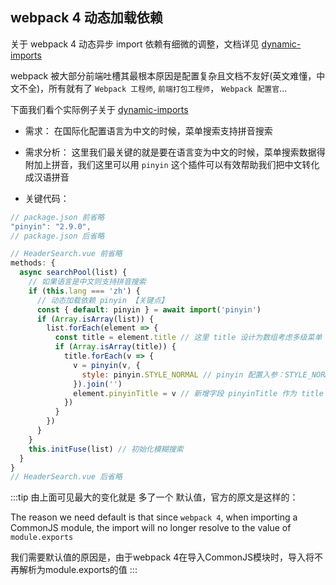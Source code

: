 ## webpack 4 动态加载依赖

关于 webpack 4 动态异步 import 依赖有细微的调整，文档详见 [dynamic-imports](https://webpack.js.org/guides/code-splitting/#dynamic-imports)

webpack 被大部分前端吐槽其最根本原因是配置复杂且文档不友好(英文难懂，中文不全)，所有就有了 `Webpack 工程师`, `前端打包工程师`， `Webpack 配置官`...

下面我们看个实际例子关于 [dynamic-imports](https://webpack.js.org/guides/code-splitting/#dynamic-imports)

- 需求： 在国际化配置语言为中文的时候，菜单搜索支持拼音搜索

- 需求分析： 这里我们最关键的就是要在语言变为中文的时候，菜单搜索数据得附加上拼音，我们这里可以用 `pinyin` 这个插件可以有效帮助我们把中文转化成汉语拼音

- 关键代码：

```js
// package.json 前省略
"pinyin": "2.9.0",
// package.json 后省略
```

```js {7}
// HeaderSearch.vue 前省略
methods: {
  async searchPool(list) {
    // 如果语言是中文则支持拼音搜索
    if (this.lang === 'zh') {
      // 动态加载依赖 pinyin 【关键点】
      const { default: pinyin } = await import('pinyin')
      if (Array.isArray(list)) {
        list.forEach(element => {
          const title = element.title // 这里 title 设计为数组考虑多级菜单
          if (Array.isArray(title)) {
            title.forEach(v => {
              v = pinyin(v, {
                style: pinyin.STYLE_NORMAL // pinyin 配置入参：STYLE_NORMAL 输出拼音不带声调
              }).join('')
              element.pinyinTitle = v // 新增字段 pinyinTitle 作为 title 的拼音转化
            })
          }
        })
      }
    }
    this.initFuse(list) // 初始化模糊搜索
  }
}
// HeaderSearch.vue 后省略
```

:::tip
由上面可见最大的变化就是 多了一个 默认值，官方的原文是这样的：

The reason we need default is that since `webpack 4`, when importing a CommonJS module, the import will no longer resolve to the value of `module.exports`

我们需要默认值的原因是，由于webpack 4在导入CommonJS模块时，导入将不再解析为module.exports的值
:::

